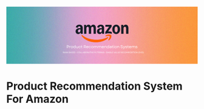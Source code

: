 ![Amazon Banner](references/product_recommendation_system_banner.png)

# Product Recommendation System For Amazon